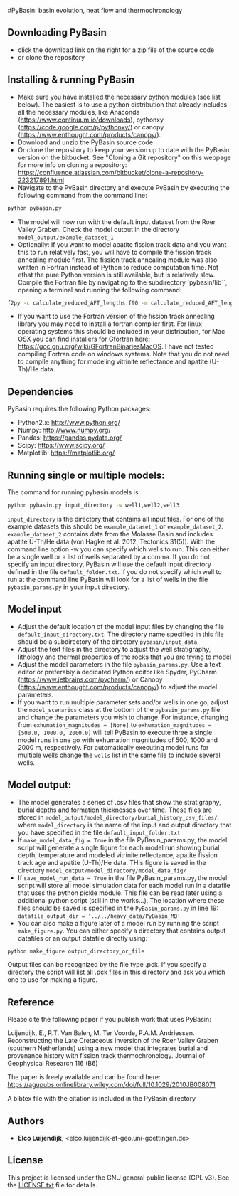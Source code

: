 #PyBasin: basin evolution, heat flow and thermochronology


## Downloading PyBasin

* click the download link on the right for a zip file of the source code
* or clone the repository




## Installing & running PyBasin

* Make sure you have installed the necessary python modules (see list below). The easiest is to use a python distribution that already includes all the necessary modules, like Anaconda (https://www.continuum.io/downloads), pythonxy (https://code.google.com/p/pythonxy/) or canopy (https://www.enthought.com/products/canopy/).
* Download and unzip the PyBasin source code
* Or clone the repository to keep your version up to date with the PyBasin version on the bitbucket. See "Cloning a Git repository" on this webpage for more info on cloning a repository: https://confluence.atlassian.com/bitbucket/clone-a-repository-223217891.html  
* Navigate to the PyBasin directory and execute PyBasin by executing the following command from the command line:

````sh
python pybasin.py
````	

* The model will now run with the default input dataset from the Roer Valley Graben. Check the model output in the directory ``model_output/example_dataset_1``
* Optionally: If you want to model apatite fission track data and you want this to run relatively fast, you will have to compile the fission track annealing module first. The fission track annealing module was also written in Fortran instead of Python to reduce computation time. Not ethat the pure Python version is still available, but is relatively slow. Compile the Fortran file by navigating to the subdirectory `pybasin/lib``, opening a terminal and running the following command:

````sh
f2py -c calculate_reduced_AFT_lengths.f90 -m calculate_reduced_AFT_lengths
````	

* If you want to use the Fortran version of the fission track annealing library you may need to install a fortran compiler first. For linux operating systems this should be included in your distribution, for Mac OSX you can find installers for Gfortran here: https://gcc.gnu.org/wiki/GFortranBinariesMacOS. I have not tested compiling Fortran code on windows systems. Note that you do not need to compile anything for modeling vitrinite reflectance and apatite (U-Th)/He data. 

## Dependencies

PyBasin requires the following Python packages:

- Python2.x: http://www.python.org/
- Numpy: http://www.numpy.org/
- Pandas: https://pandas.pydata.org/
- Scipy: https://www.scipy.org/
- Matplotlib: https://matplotlib.org/


## Running single or multiple models:

The command for running pybasin models is:

````sh
python pybasin.py input_directory -w well1,well2,well3
````

``input_directory`` is the directory that contains all input files. For one of the example datasets this should be ``example_dataset_1`` or ``example_dataset_2``. ``example_dataset_2`` contains data from the Molasse Basin and includes apatite U-Th/He data (von Hagke et al. 2012, Tectonics 31(5)). With the command line option -w you can specify which wells to run. This can either be a single well or a list of wells separated by a comma. If you do not specify an input directory, PyBasin will use the default input directory defined in the file ``default_folder.txt``. If you do not specify which well to run at the command line PyBasin will look for a list of wells in the file ``pybasin_params.py`` in your input directory.

	

## Model input 

* Adjust the default location of the model input files by changing the file ``default_input_directory.txt``. The directory name specified in this file should be a subdirectory of the directory ``pybasin/input_data``
* Adjust the text files in the directory to adjust the well stratigraphy, lithology and thermal properties of the rocks that you are trying to model
* Adjust the model parameters in the file ``pybasin_params.py``. Use a text editor or preferably a dedicated Python editor like Spyder, PyCharm (https://www.jetbrains.com/pycharm/) or Canopy (https://www.enthought.com/products/canopy/) to adjust the model parameters.
* If you want to run multiple parameter sets and/or wells in one go, adjust the ``model_scenarios`` class at the bottom of the ``pybasin_params.py`` file and change the parameters you wish to change. For instance, changing from ``exhumation_magnitudes = [None]`` to ``exhumation_magnitudes = [500.0, 1000.0, 2000.0]`` will tell PyBasin to execute three a single model runs in one go with exhumation magnitudes of 500, 1000 and 2000 m, respectively. For automatically executing model runs for multiple wells change the ``wells`` list in the same file to include several wells.

## Model output:

* The model generates a series of .csv files that show the stratigraphy, burial depths and formation thicknesses over time. These files are stored in ``model_output/model_directory/burial_history_csv_files/``, where ``model_directory`` is the name of the input and output directory that you have specified in the file ``default_input_folder.txt``
* If ``make_model_data_fig = True`` in the file PyBasin_params.py, the model script will generate a single figure for each model run showing burial depth, temperature and modeled vitrinite relfectance, apatite fission track age and apatite (U-Th)/He data. THis figure is saved in the directory ``model_output/model_directory/model_data_fig/``
* If ``save_model_run_data = True`` in the file PyBasin_params.py, the model script will store all model simulation data for each model run in a datafile that uses the python pickle module. This file can be read later using a additional python script (still in the works...). The location where these files should be saved is specified in the ``PyBasin_params.py`` in line 19: ``datafile_output_dir = '../../heavy_data/PyBasin_MB'``
* You can also make a figure later of a model run by running the script ``make_figure.py``. You can either specify a directory that contains output datafiles or an output datafile directly using:

````sh
python make_figure output_directory_or_file
````

Output files can be recognized by the file type .pck. If you specify a directory the script will list all .pck files in this directory and ask you which one to use for making a figure.




## Reference

Please cite the following paper if you publish work that uses PyBasin:

Luijendijk, E., R.T. Van Balen, M. Ter Voorde, P.A.M. Andriessen.
Reconstructing the Late Cretaceous inversion of the Roer Valley Graben
(southern Netherlands) using a new model that integrates burial and
provenance history with fission track thermochronology.
Journal of Geophysical Research 116 (B6)

The paper is freely available and can be found here: https://agupubs.onlinelibrary.wiley.com/doi/full/10.1029/2010JB008071

A bibtex file with the citation is included in the PyBasin directory 



## Authors
* **Elco Luijendijk**, <elco.luijendijk-at-geo.uni-goettingen.de>

## License
This project is licensed under the GNU general public license (GPL v3). See the [LICENSE.txt](LICENSE.txt) file for details.
